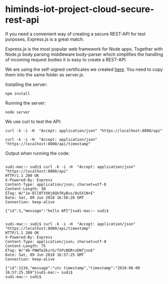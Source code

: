 # himinds-iot-project-cloud-secure-rest-api

If you need a convenient way of creating a secure REST-API for test purposes, Express.js is a great match. 

Express.js is the most popular web framework for Node apps. Together with Node.js body parsing middleware body-parser which simplifies the handling of incoming request bodies it is easy to create a REST-API.


We are using the self-signed certificates we created [here](https://github.com/HiMinds/himinds-iot-project-general-self-signed-certificate). You need to copy them into the same folder as server.js.




Installing the server:

```
npm install
```

Running the server:

```
node server
```



We use curl to test the API:


```
curl -k -i -H  "Accept: application/json" "https://localhost:8080/api"

```


```
curl -k -i -H  "Accept: application/json" "https://localhost:8080/api/timestamp"

```



Output when running the code:


```

sudi-mac:~ sudi$ curl -k -i -H  "Accept: application/json" "https://localhost:8080/api"
HTTP/1.1 200 OK
X-Powered-By: Express
Content-Type: application/json; charset=utf-8
Content-Length: 30
ETag: W/"1e-Dll0TYXHj6QkfKyBvs/Ou5X1N+E"
Date: Sat, 09 Jun 2018 16:56:26 GMT
Connection: keep-alive

{"id":1,"message":"hello API"}sudi-mac:~ sudi$ 

```

```

sudi-mac:~ sudi$ curl -k -i -H  "Accept: application/json" "https://localhost:8080/api/timestamp"
HTTP/1.1 200 OK
X-Powered-By: Express
Content-Type: application/json; charset=utf-8
Content-Length: 75
ETag: W/"4b-FNWTeZkzrG/fXPcBOR+zDNfjnnE"
Date: Sat, 09 Jun 2018 16:57:25 GMT
Connection: keep-alive

{"id":1234,"message":"utc timestamp","timestamp":"2018-06-09 16:57:25.389"}sudi-mac:~ sudi$ 
sudi-mac:~ sudi$ 

```



